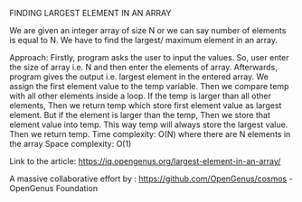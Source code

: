 FINDING LARGEST ELEMENT IN AN ARRAY 

We are given an integer array of size N or we can say number of elements is equal to N.
We have to find the largest/ maximum element in an array. 

Approach:
Firstly, program asks the user to input the values. So, user enter the size of array i.e. N and then enter the elements of array. Afterwards, program gives the output i.e. largest element in the entered array.
We assign the first element value to the temp variable.
Then we compare temp with all other elements inside a loop.
If the temp is larger than all other elements,
Then we return temp which store first element value as largest element.
But if the element is larger than the temp,
Then we store that element value into temp.
This way temp will always store the largest value.
Then we return temp.
Time complexity: O(N) where there are N elements in the array
Space complexity: O(1)

Link to the article: https://iq.opengenus.org/largest-element-in-an-array/

A massive collaborative effort by : https://github.com/OpenGenus/cosmos  -OpenGenus Foundation 

